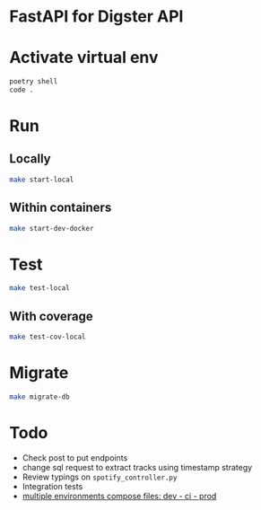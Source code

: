 # FastAPI for Digster API

# Activate virtual env
```sh
poetry shell
code .
```
# Run
## Locally
```sh
make start-local
```
## Within containers
```sh
make start-dev-docker
```
# Test
```sh
make test-local
```
## With coverage
```sh
make test-cov-local
```
# Migrate
```sh
make migrate-db
```

# Todo
- Check post to put endpoints
- change sql request to extract tracks using timestamp strategy
- Review typings on `spotify_controller.py`
- Integration tests
- [multiple environments compose files: dev - ci - prod](https://docs.docker.com/compose/extends/#different-environments)
